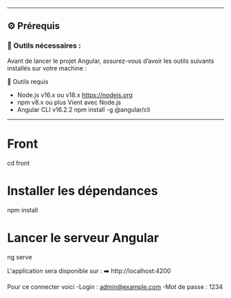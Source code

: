 
---

## ⚙️ Prérequis

### 🔗 Outils nécessaires :

Avant de lancer le projet Angular, assurez-vous d’avoir les outils suivants installés sur votre machine :

🔧 Outils requis
- Node.js     	  v16.x ou v18.x	        https://nodejs.org
- npm	            v8.x ou plus	          Vient avec Node.js
- Angular CLI	    v16.2.2	                npm install -g @angular/cli

---

##
# Front
cd front

# Installer les dépendances
npm install

# Lancer le serveur Angular
ng serve

L'application sera disponible sur :
➡️ http://localhost:4200

Pour ce connecter voici
-Login : admin@example.com
-Mot de passe : 1234
